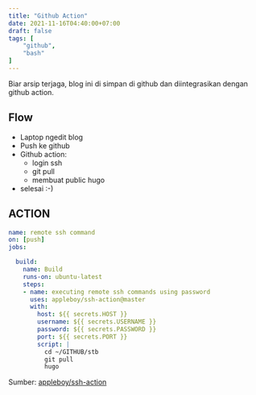 ```yaml
---
title: "Github Action"
date: 2021-11-16T04:40:00+07:00
draft: false
tags: [
    "github",
    "bash"
]
---
```


Biar arsip terjaga, blog ini di simpan di github dan diintegrasikan dengan github action.

## Flow

- Laptop ngedit blog
- Push ke github
- Github action:
    - login ssh
    - git pull
    - membuat public hugo
- selesai :-)


## ACTION

```yaml
name: remote ssh command
on: [push]
jobs:

  build:
    name: Build
    runs-on: ubuntu-latest
    steps:
    - name: executing remote ssh commands using password
      uses: appleboy/ssh-action@master
      with:
        host: ${{ secrets.HOST }}
        username: ${{ secrets.USERNAME }}
        password: ${{ secrets.PASSWORD }}
        port: ${{ secrets.PORT }}
        script: |
          cd ~/GITHUB/stb
          git pull
          hugo

```

Sumber: [appleboy/ssh-action](https://github.com/appleboy/ssh-action/)